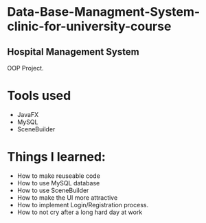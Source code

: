 # Data-Base-Managment-System-clinic-for-university-course

## Hospital Management System

OOP Project.

# Tools used
  - JavaFX
  - MySQL
  - SceneBuilder

# Things I learned: 
  
  - How to make reuseable code
  - How to use MySQL database 
  - How to use SceneBuilder
  - How to make the UI more attractive
  - How to implement Login/Registration process.
  - How to not cry after a long hard day at work
